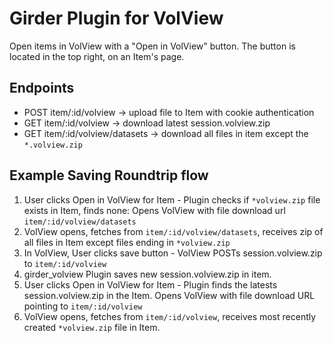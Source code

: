 # Girder Plugin for VolView

Open items in VolView with a "Open in VolView" button. The button is located in the top right, on an Item's page.

## Endpoints

* POST item/:id/volview -> upload file to Item with cookie authentication
* GET item/:id/volview -> download latest session.volview.zip
* GET item/:id/volview/datasets -> download all files in item except the `*.volview.zip`

## Example Saving Roundtrip flow

1. User clicks Open in VolView for Item - Plugin checks if `*volview.zip` file exists in Item, finds none:
   Opens VolView with file download url `item/:id/volview/datasets`
1. VolView opens, fetches from `item/:id/volview/datasets`, receives zip of all files in Item except files ending in `*volview.zip`
1. In VolView, User clicks save button - VolView POSTs session.volview.zip to `item/:id/volview`
1. girder_volview Plugin saves new session.volview.zip in item.
1. User clicks Open in VolView for Item - Plugin finds the latests session.volview.zip in the Item. Opens VolView with file download URL pointing to  `item/:id/volview`
1. VolView opens, fetches from `item/:id/volview`, receives most recently created `*volview.zip` file in Item.
